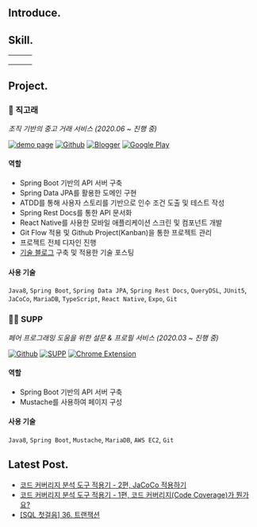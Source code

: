 ## Introduce.



## Skill.

|      |      |      |
| ---- | ---- | ---- |
|      |      |      |
|      |      |      |
|      |      |      |



## Project.

### 🐳 직고래

*조직 기반의 중고 거래 서비스 (2020.06 ~ 진행 중)*

[![demo page](http://img.shields.io/badge/-Demo%20Page-0F9D58?style=flat&logo=Google%20Sheets&logoColor=white&link=https://sites.google.com/woowahan.com/wooteco-demo/%EC%A7%81%EA%B3%A0%EB%9E%98)](https://sites.google.com/woowahan.com/wooteco-demo/%EC%A7%81%EA%B3%A0%EB%9E%98)
[![Github](http://img.shields.io/badge/-Github-181717?style=flat&logo=github&link=https://github.com/woowacourse-teams/2020-seller-lee-company)](https://github.com/woowacourse-teams/2020-seller-lee-company)
[![Blogger](http://img.shields.io/badge/-Devlog-395FC1?style=flat&logo=dev.to&logoColor=white&link=https://seller-lee.github.io)](https://seller-lee.github.io/)
[![Google Play](http://img.shields.io/badge/-Google%20Play-414141?style=flat&logo=Google%20play&link=https://play.google.com/store/apps/details?id=com.sellerleecompany.jikgorae&hl=en_US)](https://play.google.com/store/apps/details?id=com.sellerleecompany.jikgorae&hl=en_US)

#### 역할

- Spring Boot 기반의 API 서버 구축
- Spring Data JPA를 활용한 도메인 구현
- ATDD를 통해 사용자 스토리를 기반으로 인수 조건 도출 및 테스트 작성
- Spring Rest Docs를 통한 API 문서화
- React Native를 사용한 모바일 애플리케이션 스크린 및 컴포넌트 개발
- Git Flow 적용 및 Github Project(Kanban)을 통한 프로젝트 관리
- 프로젝트 전체 디자인 진행
- [기술 블로그](https://seller-lee.github.io/) 구축 및 적용한 기술 포스팅

#### 사용 기술

`Java8`, `Spring Boot`, `Spring Data JPA`, `Spring Rest Docs`, `QueryDSL`, `JUnit5`, `JaCoCo`, `MariaDB`, `TypeScript`, `React Native`, `Expo`, `Git`

### 👋🏻 SUPP

*페어 프로그래밍 도움을 위한 설문 & 프로필 서비스 (2020.03 ~ 진행 중)*

[![Github](http://img.shields.io/badge/-Github-181717?style=flat&logo=github&link=https://github.com/woowa-supp/supp)](https://github.com/woowa-supp/supp)
[![SUPP](http://img.shields.io/badge/-SUPP-17a2b8?style=flat&logo=Stripe&logoColor=white&link=https://d10qlfpm4ciz64.cloudfront.net/)](https://d10qlfpm4ciz64.cloudfront.net/)
[![Chrome Extension](http://img.shields.io/badge/-Chrome%20Extension-4285F4?style=flat&logo=Google%20Chrome&logoColor=white&link=https://chrome.google.com/webstore/detail/supp-chrome-extension/ohpbfpoinegeoajhhpolgghcfmcbflnc?hl=ko&authuser=1)](https://chrome.google.com/webstore/detail/supp-chrome-extension/ohpbfpoinegeoajhhpolgghcfmcbflnc?hl=ko&authuser=1)

#### 역할

- Spring Boot 기반의 API 서버 구축
- Mustache를 사용하여 페이지 구성

#### 사용 기술

`Java8`, `Spring Boot`, `Mustache`, `MariaDB`, `AWS EC2`, `Git`

## Latest Post.

- [코드 커버리지 분석 도구 적용기 - 2편, JaCoCo 적용하기](https://lxxjn0-dev.netlify.app/java-code-coverage-tool-part-2)
- [코드 커버리지 분석 도구 적용기 - 1편, 코드 커버리지(Code Coverage)가 뭔가요?](https://lxxjn0-dev.netlify.app/java-code-coverage-tool-part-1)
- [[SQL 첫걸음] 36. 트랜잭션](https://lxxjn0-dev.netlify.app/first-step-sql-lec-36)

